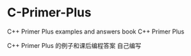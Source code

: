 # C-Primer-Plus
C++ Primer Plus examples and answers
book C++ Primer Plus 

C++ Primer Plus 的例子和课后编程答案 自己编写
